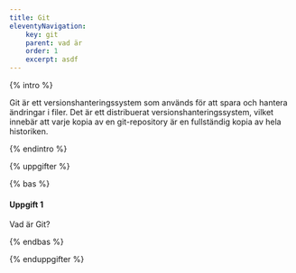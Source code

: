 ```yaml
---
title: Git
eleventyNavigation:
    key: git
    parent: vad är
    order: 1
    excerpt: asdf
---
```


{% intro %}

Git är ett versionshanteringssystem som används för att spara och hantera ändringar i filer. Det är ett distribuerat versionshanteringssystem, vilket innebär att varje kopia av en git-repository är en fullständig kopia av hela historiken.

{% endintro %}

{% uppgifter %}

{% bas %}

#### Uppgift 1

Vad är Git?

{% endbas %}

{% enduppgifter %}